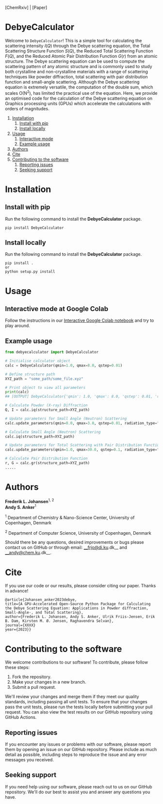 [ChemRxiv]  |  [Paper]

# DebyeCalculator
Welcome to `DebyeCalculator`! This is a simple tool for calculating the scattering intensity $I(Q)$ through the Debye scattering equation, the Total Scattering Structure Function $S(Q)$, the Reduced Total Scattering Function $F(Q)$, and the Reduced Atomic Pair Distribution Function $G(r)$ from an atomic structure. 
The Debye scattering equation can be used to compute the scattering pattern of any atomic structure and is commonly used to study both crystalline and non-crystalline materials with a range of scattering techniques like powder diffraction, total scattering with pair distribution function and small-angle scattering. Although the Debye scattering equation is extremely versatile, the computation of the double sum, which scales O(N<sup>2</sup>), has limited the practical use of the equation.
Here, we provide an optimised code for the calculation of the Debye scattering equation on Graphics processing units (GPUs) which accelerate the calculations with orders of magnitudes.

1. [Installation](#installation)
    1. [Install with pip](#install-with-pip)
    2. [Install locally](#install-locally)
2. [Usage](#usage)
    1. [Interactive mode](#interactive-mode-at-google-colab)
    3. [Example usage](#example-usage)
3. [Authors](#authors)
4. [Cite](#cite)
5. [Contributing to the software](#contributing-to-the-software)
    1. [Reporting issues](#reporting-issues)
    2. [Seeking support](#seeking-support)

# Installation

## Install with pip

Run the following command to install the __DebyeCalculator__ package.  
```
pip install DebyeCalculator
```

## Install locally

Run the following command to install the __DebyeCalculator__ package.  
```
pip install .
or
python setup.py install
```

# Usage

## Interactive mode at Google Colab
Follow the instructions in our [Interactive Google Colab notebook](https://github.com/FrederikLizakJohansen/DebyeCalculator/blob/main/InteractiveMode_Colab.ipynb) and try to play around. 

## Example usage
```python
from debyecalculator import DebyeCalculator

# Initialise calculator object
calc = DebyeCalculator(qmin=1.0, qmax=8.0, qstep=0.01)

# Define structure path
XYZ_path = "some_path/some_file.xyz"

# Print object to view all parameters
print(calc)
## [OUTPUT] DebyeCalculator{'qmin': 1.0, 'qmax': 8.0, 'qstep': 0.01, 'rmin': 0.0, 'rmax': 20.0, ...}

# Calculate Powder (X-ray) Diffraction
Q, I = calc.iq(structure_path=XYZ_path)

# Update parameters for Small Angle (Neutron) Scattering
calc.update_parameters(qmin=0.0, qmax=3.0, qstep=0.01, radiation_type="neutron")

# Calculate Small Angle (Neutron) Scattering
calc.iq(structure_path=XYZ_path)

# Update parameters for Total Scattering with Pair Distribution Function analysis
calc.update_parameters(qmin=1.0, qmax=30.0, qstep=0.1, radiation_type="xray")

# Calculate Pair Distribution Function
r, G = calc.gr(structure_path=XYZ_path)
.....

```

# Authors
__Frederik L. Johansen__<sup>1</sup><sup>, 2</sup>   
__Andy S. Anker__<sup>1</sup>   
 
<sup>1</sup> Department of Chemistry & Nano-Science Center, University of Copenhagen, Denmark

<sup>2</sup> Department of Computer Science, University of Copenhagen, Denmark

Should there be any questions, desired improvements or bugs please contact us on GitHub or 
through email: __frjo@di.ku.dk__ and __andy@chem.ku.dk__.

# Cite
If you use our code or our results, please consider citing our paper. Thanks in advance!

```
@article{Johansen_anker2023debye,
title={A GPU-Accelerated Open-Source Python Package for Calculating the Debye Scattering Equation: Applications in Powder diffraction, Small-Angle-, and Total Scattering},
author={Frederik L. Johansen, Andy S. Anker, Ulrik Friis-Jensen, Erik B. Dam, Kirsten M. Ø. Jensen, Raghavendra Selvan},
journal={XXXX}
year={2023}}
```

# Contributing to the software

We welcome contributions to our software! To contribute, please follow these steps:

1. Fork the repository.
2. Make your changes in a new branch.
3. Submit a pull request.

We'll review your changes and merge them if they meet our quality standards, including passing all unit tests. To ensure that your changes pass the unit tests, please run the tests locally before submitting your pull request. You can also view the test results on our GitHub repository using GitHub Actions.

## Reporting issues

If you encounter any issues or problems with our software, please report them by opening an issue on our GitHub repository. Please include as much detail as possible, including steps to reproduce the issue and any error messages you received.

## Seeking support

If you need help using our software, please reach out to us on our GitHub repository. We'll do our best to assist you and answer any questions you have.
